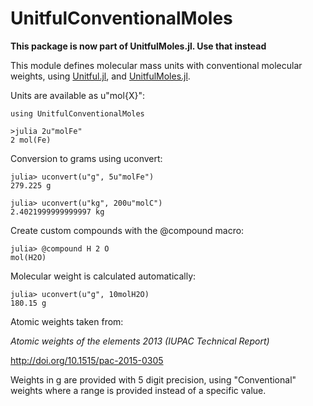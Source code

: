 # UnitfulConventionalMoles

__This package is now part of UnitfulMoles.jl. Use that instead__


This module defines molecular mass units with conventional molecular weights,
using [Unitful.jl](https://github.com/ajkeller34/Unitful.jl), and
[UnitfulMoles.jl](https://github.com/rafaqz/UnitfulMoles.jl).

Units are available as u"mol{X}":

```
using UnitfulConventionalMoles

>julia 2u"molFe"                                                             
2 mol(Fe) 
```

Conversion to grams using uconvert:

```
julia> uconvert(u"g", 5u"molFe")                                             
279.225 g 

julia> uconvert(u"kg", 200u"molC")                                           
2.4021999999999997 kg 
```

Create custom compounds with the @compound macro:
```
julia> @compound H 2 O
mol(H2O)
```

Molecular weight is calculated automatically:
```
julia> uconvert(u"g", 10molH2O)
180.15 g
```

Atomic weights taken from:

*Atomic weights of the elements 2013 (IUPAC Technical  Report)*

http://doi.org/10.1515/pac-2015-0305

Weights in g are provided with 5 digit precision, using "Conventional" weights
where a range is provided instead of a specific value.
